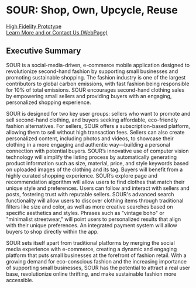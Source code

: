 # SOUR: Shop, Own, Upcycle, Reuse
<a href="https://www.figma.com/proto/g2zNAIX7VL5Y5x1WFeiQqM/Prototyping-in-Figma?page-id=0%3A1&node-id=0-2&node-type=frame&viewport=70%2C294%2C0.18&t=KqrqD8DWfHfmiwRZ-1&scaling=scale-down&content-scaling=fixed&starting-point-node-id=0%3A2" target="_blank">High Fidelity Prototype</a>  
<a href="[https://www.figma.com/proto/g2zNAIX7VL5Y5x1WFeiQqM/Prototyping-in-Figma?page-id=0%3A1&node-id=0-2&node-type=frame&viewport=70%2C294%2C0.18&t=KqrqD8DWfHfmiwRZ-1&scaling=scale-down&content-scaling=fixed&starting-point-node-id=0%3A2](https://www.sour.clothing/)" target="_blank">Learn More and or Contact Us (WebPage)</a>
## Executive Summary
SOUR is a social-media-driven, e-commerce mobile application designed to revolutionize second-hand fashion by supporting small businesses and promoting sustainable shopping. The fashion industry is one of the largest contributors to global carbon emissions, with fast fashion being responsible for 10% of total emissions. SOUR encourages second-hand clothing sales by empowering small sellers and providing buyers with an engaging, personalized shopping experience.  

SOUR is designed for two key user groups: sellers who want to promote and sell second-hand clothing, and buyers seeking affordable, eco-friendly fashion alternatives. For sellers, SOUR offers a subscription-based platform, allowing them to sell without high transaction fees. Sellers can also create personalized content, including photos and videos, to showcase their clothing in a more engaging and authentic way—building a personal connection with potential buyers. SOUR’s innovative use of computer vision technology will simplify the listing process by automatically generating product information such as size, material, price, and style keywords based on uploaded images of the clothing and its tag. Buyers will benefit from a highly curated shopping experience. SOUR’s explore page and recommendation algorithm will allow users to find clothes that match their unique style and preferences. Users can follow and interact with sellers and posts, fostering trust with reputable sellers. SOUR's advanced search functionality will allow users to discover clothing items through traditional filters like size and color, as well as more creative searches based on specific aesthetics and styles. Phrases such as "vintage boho" or "minimalist streetwear," will point users to personalized results that align with their unique preferences. An integrated payment system will allow buyers to shop directly within the app.  

SOUR sets itself apart from traditional platforms by merging the social media experience with e-commerce, creating a dynamic and engaging platform that puts small businesses at the forefront of fashion retail. With a growing demand for eco-conscious fashion and the increasing importance of supporting small businesses, SOUR has the potential to attract a real user base, revolutionize online thrifting, and make sustainable fashion more accessible.  

